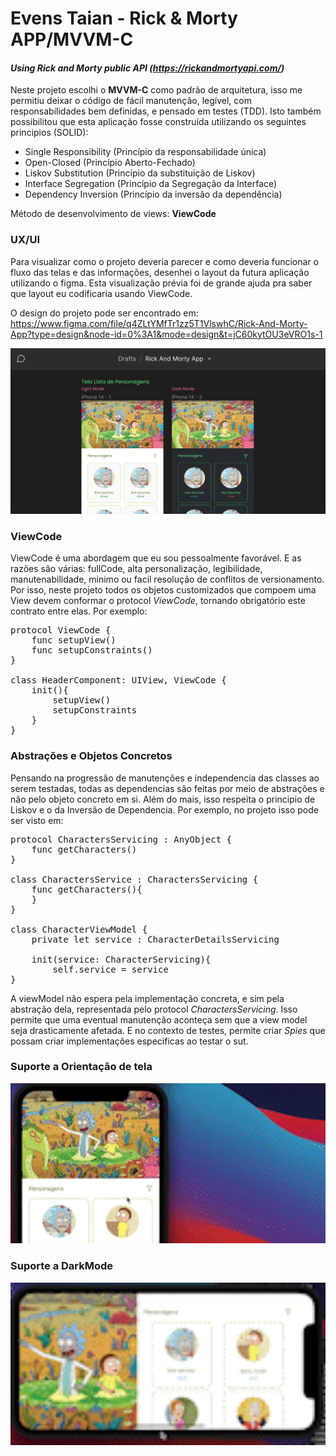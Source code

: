 # Evens Taian - Rick & Morty APP/MVVM-C
#### _Using Rick and Morty public API (https://rickandmortyapi.com/)_

Neste projeto escolhi o __MVVM-C__ como padrão de arquitetura, isso me permitiu deixar o código de fácil manutenção, legível, com responsabilidades bem definidas, e pensado em testes (TDD). Isto também possibilitou que esta aplicação fosse construída utilizando os seguintes principios (SOLID):

-  Single Responsibility (Princípio da responsabilidade única)
-  Open-Closed (Princípio Aberto-Fechado)
-  Liskov Substitution (Princípio da substituição de Liskov)
-  Interface Segregation (Princípio da Segregação da Interface)
-  Dependency Inversion (Princípio da inversão da dependência)

Método de desenvolvimento de views: __ViewCode__

### UX/UI

Para visualizar como o projeto deveria parecer e como deveria funcionar o fluxo das telas e das informações, desenhei o layout da futura aplicação utilizando o figma. Esta visualização prévia foi de grande ajuda pra saber que layout eu codificaria usando ViewCode.

O design do projeto pode ser encontrado em: 
https://www.figma.com/file/q4ZLtYMfTr1zz5T1VlswhC/Rick-And-Morty-App?type=design&node-id=0%3A1&mode=design&t=jC60kytOU3eVRO1s-1

<img src="./readmeResources/images/figma.png" width="600" height="auto"/>

### ViewCode
ViewCode é uma abordagem que eu sou pessoalmente favorável. E as razões são várias: fullCode, alta personalização, legibilidade, manutenabilidade, minimo ou facil resolução de conflitos de versionamento. Por isso, neste projeto todos os objetos customizados que compoem uma View devem conformar o protocol _ViewCode_, tornando obrigatório este contrato entre elas. Por exemplo:

<pre>
protocol ViewCode {
    func setupView()
    func setupConstraints()
}

class HeaderComponent: UIView, ViewCode {
    init(){
        setupView()
        setupConstraints
    }
}
</pre>

### Abstrações e Objetos Concretos

Pensando na progressão de manutenções e independencia das classes ao serem testadas, todas as dependencias são feitas por meio de abstrações e não pelo objeto concreto em si. Além do mais, isso respeita o principio de Liskov e o da Inversão de Dependencia. Por exemplo, no projeto isso pode ser visto em:

<pre>
protocol CharactersServicing : AnyObject {
    func getCharacters()
}

class CharactersService : CharactersServicing {
    func getCharacters(){
    }
}

class CharacterViewModel {
    private let service : CharacterDetailsServicing
    
    init(service: CharacterServicing){
        self.service = service
}
</pre>

A viewModel não espera pela implementação concreta, e sim pela abstração dela, representada pelo protocol _CharactersServicing_. Isso permite que uma eventual manutenção aconteça sem que a view model seja drasticamente afetada. E no contexto de testes, permite criar _Spies_ que possam criar implementações especificas ao testar o sut.
### Suporte a Orientação de tela

<img src="./readmeResources/images/orientation.gif" width="600" height="auto"/>

### Suporte a DarkMode

<img src="./readmeResources/images/darkmode.gif" width="600" height="auto"/>